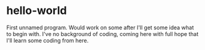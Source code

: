# hello-world
First unnamed program. Would work on some after I'll get some idea what to begin with.
I've no background of coding, coming here with full hope that I'll learn some coding from here.

